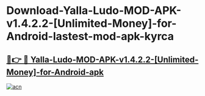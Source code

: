 # Download-Yalla-Ludo-MOD-APK-v1.4.2.2-[Unlimited-Money]-for-Android-lastest-mod-apk-kyrca

<h2><a href="https://apkcomod.com?title=Yalla-Ludo-MOD-APK-v1.4.2.2-[Unlimited-Money]-for-Android">🔗👉 🔴 Yalla-Ludo-MOD-APK-v1.4.2.2-[Unlimited-Money]-for-Android-apk </a></h2>

[![acn](https://github.com/user-attachments/assets/0f9c940e-d8b0-45ae-aac7-cd30a18b3e1c)](https://apkcomod.com?title=Yalla-Ludo-MOD-APK-v1.4.2.2-[Unlimited-Money]-for-Android)
